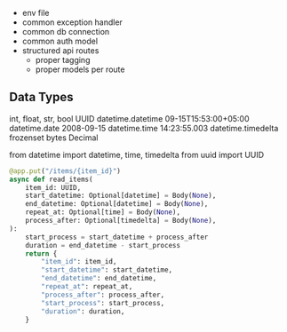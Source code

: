 - env file
- common exception handler
- common db connection
- common auth model
- structured api routes
  - proper tagging
  - proper models per route

## Data Types
int, float, str, bool
UUID
datetime.datetime 09-15T15:53:00+05:00
datetime.date 2008-09-15
datetime.time 14:23:55.003
datetime.timedelta
frozenset
bytes
Decimal

from datetime import datetime, time, timedelta
from uuid import UUID

```python
@app.put("/items/{item_id}")
async def read_items(
    item_id: UUID,
    start_datetime: Optional[datetime] = Body(None),
    end_datetime: Optional[datetime] = Body(None),
    repeat_at: Optional[time] = Body(None),
    process_after: Optional[timedelta] = Body(None),
):
    start_process = start_datetime + process_after
    duration = end_datetime - start_process
    return {
        "item_id": item_id,
        "start_datetime": start_datetime,
        "end_datetime": end_datetime,
        "repeat_at": repeat_at,
        "process_after": process_after,
        "start_process": start_process,
        "duration": duration,
    }
```
